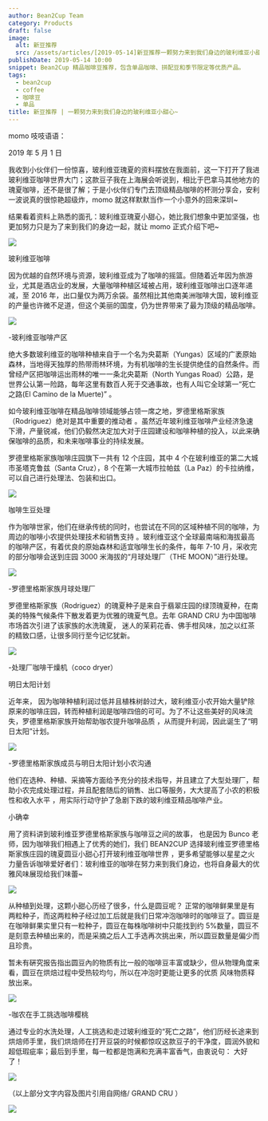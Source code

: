 ```yaml
---
author: Bean2Cup Team
category: Products
draft: false
image:
  alt: 新豆推荐
  src: /assets/articles/[2019-05-14]新豆推荐一颗努力来到我们身边的玻利维亚小甜心_02.jpg
publishDate: 2019-05-14 10:00
snippet: Bean2Cup 精品咖啡豆推荐，包含单品咖啡、拼配豆和季节限定等优质产品。
tags:
  - bean2cup
  - coffee
  - 咖啡豆
  - 单品
title: 新豆推荐 | 一颗努力来到我们身边的玻利维亚小甜心~
---
```


momo 吱吱语语：

2019 年 5 月 1 日

我收到小伙伴们一份惊喜，玻利维亚瑰夏的资料摆放在我面前，这一下打开了我进玻利维亚咖啡世界大门；这款豆子我在上海展会听说到，相比于巴拿马其他地方的瑰夏咖啡，还不是很了解；于是小伙伴们专门去顶级精品咖啡的杯测分享会，安利一波说真的很惊艳超级炸，momo 就这样默默当作一个小意外的回来深圳~

结果看着资料上熟悉的面孔：玻利维亚瑰夏小甜心，她比我们想象中更加坚强，也更加努力只是为了来到我们的身边一起，就让 momo 正式介绍下吧~

![](/assets/articles/[2019-05-14]新豆推荐一颗努力来到我们身边的玻利维亚小甜心_03.jpg)

玻利维亚咖啡

因为优越的自然环境与资源，玻利维亚成为了咖啡的摇篮。但随着近年因为旅游业，尤其是酒店业的发展，大量咖啡种植区域被占用，玻利维亚咖啡出口逐年递减，至 2016 年，出口量仅为两万余袋。虽然相比其他南美洲咖啡大国，玻利维亚的产量也许微不足道，但这个美丽的国度，仍为世界带来了最为顶级的精品咖啡。

![](/assets/articles/[2019-05-14]新豆推荐一颗努力来到我们身边的玻利维亚小甜心_04.jpg)

-玻利维亚咖啡产区

绝大多数玻利维亚的咖啡种植来自于一个名为央葛斯（Yungas）区域的广袤原始森林，当地得天独厚的热带雨林环境，为有机咖啡的生长提供绝佳的自然条件。而
曾经产区把咖啡运出雨林的唯一一条北央葛斯（North Yungas
Road）公路，是世界公认第一险路，每年这里有数百人死于交通事故，也有人叫它全球第一“死亡之路(El Camino de la Muerte)” 。

如今玻利维亚咖啡在精品咖啡领域能够占领一席之地，罗德里格斯家族（Rodriguez）绝对是其中重要的推动者
。虽然近年玻利维亚咖啡产业经济急速下滑，产量锐减，他们仍毅然决定加大对于庄园建设和咖啡种植的投入，以此来确保咖啡的品质，和未来咖啡事业的持续发展。

罗德里格斯家族咖啡庄园旗下一共有 12 个庄园，其中 4 个在玻利维亚的第二大城市圣塔克鲁兹（Santa Cruz），8 个在第一大城市拉帕兹（La
Paz）的卡拉纳维，可以自己进行处理法、包装和出口。

![](/assets/articles/[2019-05-14]新豆推荐一颗努力来到我们身边的玻利维亚小甜心_05.jpg)

咖啡生豆处理

作为咖啡世家，他们在继承传统的同时，也尝试在不同的区域种植不同的咖啡，为周边的咖啡小农提供处理技术和销售支持
。玻利维亚这个全球最南端和海拔最高的咖啡产区，有着优良的原始森林和适宜咖啡生长的条件，每年 7-10 月，采收完的部分咖啡会送到庄园 3000 米海拔的“月球处理厂（THE
MOON）”进行处理。

![](/assets/articles/[2019-05-14]新豆推荐一颗努力来到我们身边的玻利维亚小甜心_06.jpg)

-罗德里格斯家族月球处理厂

罗德里格斯家族（Rodriguez）的瑰夏种子是来自于翡翠庄园的绿顶瑰夏种，在南美的特殊气候条件下散发着更为优雅的瑰夏气息。去年 GRAND
CRU 为中国咖啡市场首次引进了该家族的水洗瑰夏， 迷人的茉莉花香、佛手柑风味，加之以红茶的精致口感，让很多同行至今记忆犹新。

![](/assets/articles/[2019-05-14]新豆推荐一颗努力来到我们身边的玻利维亚小甜心_07.jpg)

-处理厂咖啡干燥机（coco dryer）

明日太阳计划

近年来，
因为咖啡种植利润过低并且植株树龄过大，玻利维亚小农开始大量铲除原来的咖啡庄园，转而种植利润是咖啡四倍的可可。为了不让这些美好的风味流失，罗德里格斯家族开始帮助咖农提升咖啡品质
，从而提升利润，因此诞生了“明日太阳”计划。

![](/assets/articles/[2019-05-14]新豆推荐一颗努力来到我们身边的玻利维亚小甜心_08.jpg)

-罗德里格斯家族成员与明日太阳计划小农沟通

他们在选种、种植、采摘等方面给予充分的技术指导，并且建立了大型处理厂，帮助小农完成处理过程，并且配套随后的销售、出口等服务，大大提高了小农的积极性和收入水平
，用实际行动守护了急剧下跌的玻利维亚精品咖啡产业。

小确幸

用了资料讲到玻利维亚罗德里格斯家族与咖啡豆之间的故事，
也是因为 Bunco 老师，因为咖啡我们相遇上了优秀的她们，我们 BEAN2CUP 选择玻利维亚罗德里格斯家族庄园的瑰夏圆豆小甜心打开玻利维亚咖啡世界
，更多希望能够以星星之火力量告诉咖啡爱好者们：玻利维亚的咖啡在努力来到我们身边，也将自身最大的优雅风味展现给我们味蕾~

![](/assets/articles/[2019-05-14]新豆推荐一颗努力来到我们身边的玻利维亚小甜心_09.jpg)

从种植到处理，这颗小甜心历经了很多，什么是圆豆呢？
正常的咖啡鲜果里是有两粒种子，而这两粒种子经过加工后就是我们日常冲泡咖啡时的咖啡豆了。圆豆是在咖啡鲜果实里只有一粒种子，圆豆在每株咖啡树中只能找到约 5%数量，圆豆不是刻意去种植出来的，而是采摘之后人工手选再次挑出来，所以圆豆数量是偏少而且珍贵。

暂未有硏究报告指出圆豆內的物质有比一般的咖啡豆丰富或缺少，但从物理角度来看，圆豆在烘焙过程中受热较均勻，所以在冲泡时更能让更多的优质 风味物质释放出来。

![](/assets/articles/[2019-05-14]新豆推荐一颗努力来到我们身边的玻利维亚小甜心_10.jpg)

-咖农在手工挑选咖啡樱桃

通过专业的水洗处理，人工挑选和走过玻利维亚的“死亡之路”，他们历经长途来到烘焙师手里，我们烘焙师在打开豆袋的时候都惊叹这款豆子的干净度，圆润外貌和超低瑕疵率；最后到手里，每一粒都是饱满和充满丰富香气，由衷说句：
大好了！

![](/assets/articles/[2019-05-14]新豆推荐一颗努力来到我们身边的玻利维亚小甜心_11.jpg)

（以上部分文字内容及图片引用自网络/ GRAND CRU ）

![](/assets/articles/[2019-05-14]新豆推荐一颗努力来到我们身边的玻利维亚小甜心_12.jpg)
